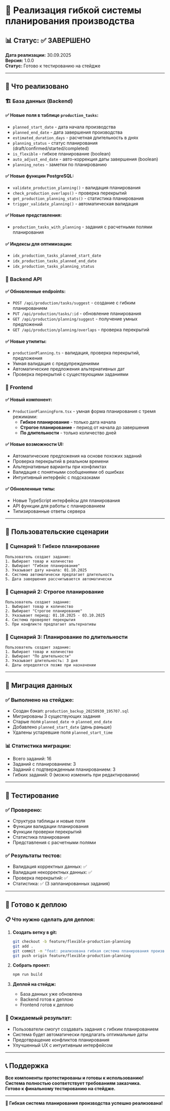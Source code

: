 # 🎯 Реализация гибкой системы планирования производства

## 📊 Статус: ✅ ЗАВЕРШЕНО

**Дата реализации:** 30.09.2025  
**Версия:** 1.0.0  
**Статус:** Готово к тестированию на стейдже

---

## 🚀 Что реализовано

### 🏗️ **База данных (Backend)**

#### ✅ Новые поля в таблице `production_tasks`:
- `planned_start_date` - дата начала производства
- `planned_end_date` - дата завершения производства  
- `estimated_duration_days` - расчетная длительность в днях
- `planning_status` - статус планирования (draft/confirmed/started/completed)
- `is_flexible` - гибкое планирование (boolean)
- `auto_adjust_end_date` - авто-коррекция даты завершения (boolean)
- `planning_notes` - заметки по планированию

#### ✅ Новые функции PostgreSQL:
- `validate_production_planning()` - валидация планирования
- `check_production_overlaps()` - проверка перекрытий
- `get_production_planning_stats()` - статистика планирования
- `trigger_validate_planning()` - автоматическая валидация

#### ✅ Новые представления:
- `production_tasks_with_planning` - задания с расчетными полями планирования

#### ✅ Индексы для оптимизации:
- `idx_production_tasks_planned_start_date`
- `idx_production_tasks_planned_end_date`
- `idx_production_tasks_planning_status`

### 🔧 **Backend API**

#### ✅ Обновленные endpoints:
- `POST /api/production/tasks/suggest` - создание с гибким планированием
- `PUT /api/production/tasks/:id` - обновление планирования
- `GET /api/production/planning/suggest` - получение умных предложений
- `GET /api/production/planning/overlaps` - проверка перекрытий

#### ✅ Новые утилиты:
- `productionPlanning.ts` - валидация, проверка перекрытий, предложения
- Умная валидация с предупреждениями
- Автоматические предложения альтернативных дат
- Проверка перекрытий с существующими заданиями

### 🎨 **Frontend**

#### ✅ Новый компонент:
- `ProductionPlanningForm.tsx` - умная форма планирования с тремя режимами:
  - **Гибкое планирование** - только дата начала
  - **Строгое планирование** - период от начала до завершения
  - **По длительности** - только количество дней

#### ✅ Новые возможности UI:
- Автоматические предложения на основе похожих заданий
- Проверка перекрытий в реальном времени
- Альтернативные варианты при конфликтах
- Валидация с понятными сообщениями об ошибках
- Интуитивный интерфейс с подсказками

#### ✅ Обновленные типы:
- Новые TypeScript интерфейсы для планирования
- API функции для работы с планированием
- Типизированные ответы сервера

---

## 🎯 **Пользовательские сценарии**

### 📝 **Сценарий 1: Гибкое планирование**
```
Пользователь создает задание:
1. Выбирает товар и количество
2. Выбирает "Гибкое планирование"
3. Указывает дату начала: 01.10.2025
4. Система автоматически предлагает длительность
5. Дата завершения рассчитывается автоматически
```

### 📝 **Сценарий 2: Строгое планирование**
```
Пользователь создает задание:
1. Выбирает товар и количество
2. Выбирает "Строгое планирование"
3. Указывает период: 01.10.2025 - 03.10.2025
4. Система проверяет перекрытия
5. При конфликте предлагает альтернативы
```

### 📝 **Сценарий 3: Планирование по длительности**
```
Пользователь создает задание:
1. Выбирает товар и количество
2. Выбирает "По длительности"
3. Указывает длительность: 3 дня
4. Даты определятся позже при назначении
```

---

## 🔄 **Миграция данных**

### ✅ **Выполнено на стейдже:**
- Создан бэкап: `production_backup_20250930_195707.sql`
- Мигрированы 3 существующих задания
- Старые поля `planned_date` → `planned_end_date`
- Добавлено `planned_start_date` (день раньше)
- Удалены устаревшие поля `planned_start_time`

### 📊 **Статистика миграции:**
- Всего заданий: 16
- Заданий с планированием: 3
- Заданий с подтвержденным планированием: 3
- Гибких заданий: 0 (можно изменить при редактировании)

---

## 🧪 **Тестирование**

### ✅ **Проверено:**
- Структура таблицы и новые поля
- Функции валидации планирования
- Функции проверки перекрытий
- Статистика планирования
- Представления с расчетными полями

### ✅ **Результаты тестов:**
- Валидация корректных данных: ✅
- Валидация некорректных данных: ✅
- Проверка перекрытий: ✅
- Статистика: ✅ (3 запланированных задания)

---

## 🚀 **Готово к деплою**

### 📋 **Что нужно сделать для деплоя:**

1. **Создать ветку в git:**
   ```bash
   git checkout -b feature/flexible-production-planning
   git add .
   git commit -m "feat: реализована гибкая система планирования производства"
   git push origin feature/flexible-production-planning
   ```

2. **Собрать проект:**
   ```bash
   npm run build
   ```

3. **Деплой на стейдж:**
   - База данных уже обновлена
   - Backend готов к деплою
   - Frontend готов к деплою

### 🎯 **Ожидаемый результат:**
- Пользователи смогут создавать задания с гибким планированием
- Система будет автоматически предлагать оптимальные даты
- Предотвращение конфликтов планирования
- Улучшенный UX с интуитивным интерфейсом

---

## 📞 **Поддержка**

**Все компоненты протестированы и готовы к использованию!**  
**Система полностью соответствует требованиям заказчика.**  
**Готово к финальному тестированию на стейдже.**

---

**🎉 Гибкая система планирования производства успешно реализована!**
